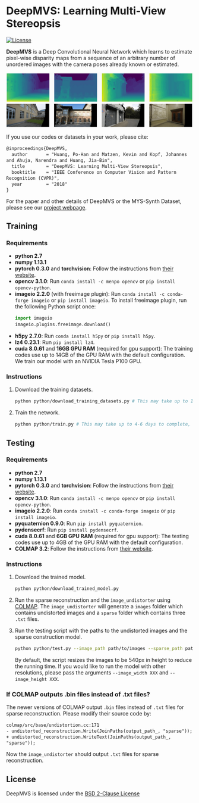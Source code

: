 # DeepMVS: Learning Multi-View Stereopsis

[![License](https://img.shields.io/badge/License-BSD%202--Clause-orange.svg)](https://opensource.org/licenses/BSD-2-Clause)

**DeepMVS** is a Deep Convolutional Neural Network which learns to estimate pixel-wise disparity maps from a sequence of an arbitrary number of unordered images with the camera poses already known or estimated. 

![teaser1](img/teaser1.gif)
![teaser2](img/teaser2.gif)

If you use our codes or datasets in your work, please cite:
```
@inproceedings{DeepMVS,
  author       = "Huang, Po-Han and Matzen, Kevin and Kopf, Johannes and Ahuja, Narendra and Huang, Jia-Bin",
  title        = "DeepMVS: Learning Multi-View Stereopsis",
  booktitle    = "IEEE Conference on Computer Vision and Pattern Recognition (CVPR)",
  year         = "2018"
}
```

For the paper and other details of DeepMVS or the MYS-Synth Dataset, please see our [project webpage](https://phuang17.github.io/DeepMVS/index.html).


## Training

### Requirements

- **python 2.7**
- **numpy 1.13.1**
- **pytorch 0.3.0** and **torchvision**: Follow the instructions from [their website](http://pytorch.org/).
- **opencv 3.1.0**: Run ``conda install -c menpo opencv`` or ``pip install opencv-python``.
- **imageio 2.2.0** (with freeimage plugin): Run ``conda install -c conda-forge imageio`` or ``pip install imageio``. To install freeimage plugin, run the following Python script once:
    ```python 
    import imageio
    imageio.plugins.freeimage.download()
    ```
- **h5py 2.7.0**: Run ``conda install h5py`` or ``pip install h5py``.
- **lz4 0.23.1**: Run ``pip install lz4``.
- **cuda 8.0.61** and **16GB GPU RAM** (required for gpu support): The training codes use up to 14GB of the GPU RAM with the default configuration. We train our model with an NVIDIA Tesla P100 GPU. 

### Instructions

1. Download the training datasets.
    ```bash
    python python/download_training_datasets.py # This may take up to 1-2 days to complete.
    ```
2. Train the network.
    ```bash
    python python/train.py # This may take up to 4-6 days to complete, depending on which GPU is used.
    ```

## Testing

### Requirements

- **python 2.7**
- **numpy 1.13.1**
- **pytorch 0.3.0** and **torchvision**: Follow the instructions from [their website](http://pytorch.org/).
- **opencv 3.1.0**: Run ``conda install -c menpo opencv`` or ``pip install opencv-python``.
- **imageio 2.2.0**: Run ``conda install -c conda-forge imageio`` or ``pip install imageio``.
- **pyquaternion 0.9.0**: Run ``pip install pyquaternion``.
- **pydensecrf**: Run ``pip install pydensecrf``.
- **cuda 8.0.61** and **6GB GPU RAM** (required for gpu support): The testing codes use up to 4GB of the GPU RAM with the default configuration. 
- **COLMAP 3.2**: Follow the instructions from [their website](https://colmap.github.io/). 
 
### Instructions

1. Download the trained model.
    ```bash
    python python/download_trained_model.py
    ```

2. Run the sparse reconstruction and the ``image_undistorter`` using [COLMAP](https://colmap.github.io/). The ``image_undistorter`` will generate a ``images`` folder which contains undistorted images and a ``sparse`` folder which contains three ``.txt`` files.


3. Run the testing script with the paths to the undistorted images and the sparse construction model.
    ```bash
    python python/test.py --image_path path/to/images --sparse_path path/to/sparse --output_path path/to/output/directory
    ```
    By default, the script resizes the images to be 540px in height to reduce the running time. If you would like to run the model with other resolutions, please pass the arguments `--image_width XXX` and `--image_height XXX`.

### If COLMAP outputs .bin files instead of .txt files?

The newer versions of COLMAP output ``.bin`` files instead of ``.txt`` files for sparse reconstruction. Please modify their source code by:
```
colmap/src/base/undistortion.cc:171
- undistorted_reconstruction.Write(JoinPaths(output_path_, "sparse"));
+ undistorted_reconstruction.WriteText(JoinPaths(output_path_, "sparse"));
```
Now the ``image_undistorter`` should output ``.txt`` files for sparse reconstruction.

## License

DeepMVS is licensed under the [BSD 2-Clause License](LICENSE.txt)